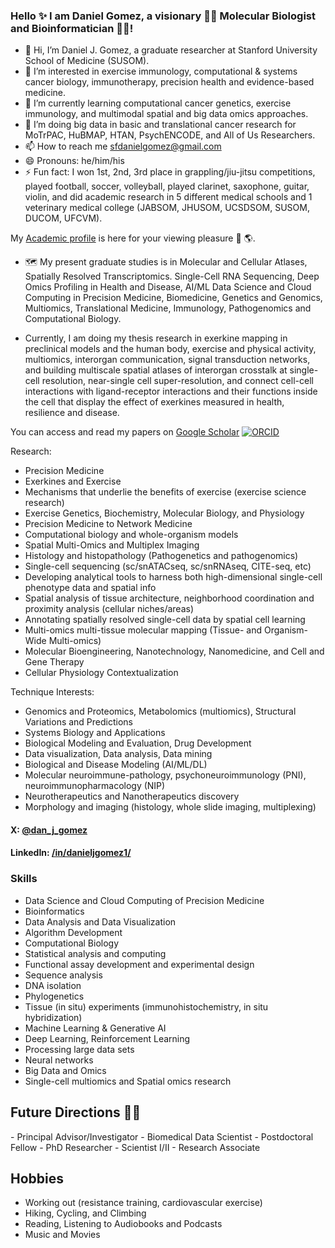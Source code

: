 ### Hello ✨ I am Daniel Gomez, a visionary 👨‍💻 Molecular Biologist and Bioinformatician 👨‍🔬!

- 👋 Hi, I’m Daniel J. Gomez, a graduate researcher at Stanford University School of Medicine (SUSOM).
- 👀 I’m interested in exercise immunology, computational & systems cancer biology, immunotherapy, precision health and evidence-based medicine.
- 🌱 I’m currently learning computational cancer genetics, exercise immunology, and multimodal spatial and big data omics approaches.
- 💞️ I’m doing big data in basic and translational cancer research for MoTrPAC, HuBMAP, HTAN, PsychENCODE, and All of Us Researchers.
- 📫 How to reach me sfdanielgomez@gmail.com
- 😄 Pronouns: he/him/his
- ⚡ Fun fact: I won 1st, 2nd, 3rd place in grappling/jiu-jitsu competitions, played football, soccer, volleyball, played clarinet, saxophone, guitar, violin, and did academic research in 5 different medical schools and 1 veterinary medical college (JABSOM, JHUSOM, UCSDSOM, SUSOM, DUCOM, UFCVM).


My <a href="https://dangomez.pro">Academic profile</a> is here for your viewing pleasure 🧭 🌎.

- 🗺️ My present graduate studies is in Molecular and Cellular Atlases, Spatially Resolved Transcriptomics. Single-Cell RNA Sequencing, Deep Omics Profiling in Health and Disease, AI/ML Data Science and Cloud Computing in Precision Medicine, Biomedicine, Genetics and Genomics, Multiomics, Translational Medicine, Immunology, Pathogenomics and Computational Biology.

- Currently, I am doing my thesis research in exerkine mapping in preclinical models and the human body, exercise and physical activity, multiomics, interorgan communication, signal transduction networks, and building multiscale spatial atlases of interorgan crosstalk at single-cell resolution, near-single cell super-resolution, and connect cell-cell interactions with ligand-receptor interactions and their functions inside the cell that display the effect of exerkines measured in health, resilience and disease.

You can access and read my papers on [Google Scholar](https://scholar.google.com/citations?user=BcI2h_IAAAAJ&hl=en) [![ORCID](https://img.shields.io/static/v1?label=ORCID&message=0000-0002-8739-5062&color=green&style=flat-square&logo=orcid)]([https://orcid.org/0000-0002-8739-5062](https://orcid.org/0000-0002-5443-1813))

Research:
- Precision Medicine
- Exerkines and Exercise
- Mechanisms that underlie the benefits of exercise (exercise science research)
- Exercise Genetics, Biochemistry, Molecular Biology, and Physiology
- Precision Medicine to Network Medicine
- Computational biology and whole-organism models
- Spatial Multi-Omics and Multiplex Imaging 
- Histology and histopathology (Pathogenetics and pathogenomics) 
- Single-cell sequencing (sc/snATACseq, sc/snRNAseq, CITE-seq, etc)
- Developing analytical tools to harness both high-dimensional single-cell phenotype data and spatial info
- Spatial analysis of tissue architecture, neighborhood coordination and proximity analysis (cellular niches/areas)
- Annotating spatially resolved single-cell data by spatial cell learning
- Multi-omics multi-tissue molecular mapping (Tissue- and Organism-Wide Multi-omics)
- Molecular Bioengineering, Nanotechnology, Nanomedicine, and Cell and Gene Therapy
- Cellular Physiology Contextualization 

Technique Interests:
- Genomics and Proteomics, Metabolomics (multiomics), Structural Variations and Predictions
- Systems Biology and Applications 
- Biological Modeling and Evaluation, Drug Development
- Data visualization, Data analysis, Data mining
- Biological and Disease Modeling (AI/ML/DL)
- Molecular neuroimmune-pathology, psychoneuroimmunology (PNI), neuroimmunopharmacology (NIP)
- Neurotherapeutics and Nanotherapeutics discovery
- Morphology and imaging (histology, whole slide imaging, multiplexing)


#### X: [@dan_j_gomez](https://x.com/dan_j_gomez) 
#### LinkedIn: [/in/danieljgomez1/](https://www.linkedin.com/in/danieljgomez1) 

### Skills
- Data Science and Cloud Computing of Precision Medicine
- Bioinformatics
- Data Analysis and Data Visualization
- Algorithm Development
- Computational Biology
- Statistical analysis and computing
- Functional assay development and experimental design
- Sequence analysis
- DNA isolation
- Phylogenetics
- Tissue (in situ) experiments (immunohistochemistry, in situ hybridization)
- Machine Learning & Generative AI
- Deep Learning, Reinforcement Learning
- Processing large data sets
- Neural networks
- Big Data and Omics
- Single-cell multiomics and Spatial omics research

<h2>Future Directions &#x1F468;&#x200D;&#x1F4BB;</h2>
- Principal Advisor/Investigator
- Biomedical Data Scientist
- Postdoctoral Fellow
- PhD Researcher
- Scientist I/II
- Research Associate

## Hobbies
- Working out (resistance training, cardiovascular exercise)
- Hiking, Cycling, and Climbing
- Reading, Listening to Audiobooks and Podcasts
- Music and Movies
   
</html>

